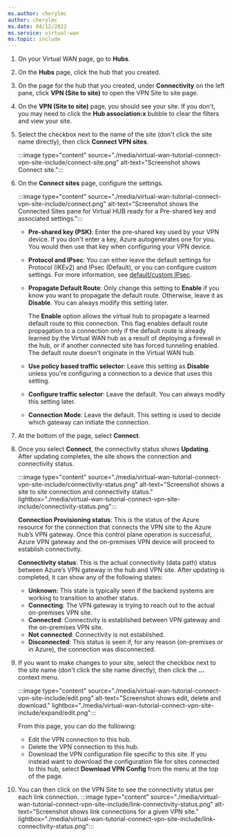 ```yaml
---
ms.author: cherylmc
author: cherylmc
ms.date: 04/12/2022
ms.service: virtual-wan
ms.topic: include
---
```

1. On your Virtual WAN page, go to **Hubs**.

1. On the **Hubs** page, click the hub that you created.

1. On the page for the hub that you created, under **Connectivity** on the left pane, click **VPN (Site to site)** to open the VPN Site to site page.

1. On the **VPN (Site to site)** page, you should see your site. If you don't, you may need to click the **Hub association:x** bubble to clear the filters and view your site.

1. Select the checkbox next to the name of the site (don't click the site name directly), then click **Connect VPN sites**.

   :::image type="content" source="./media/virtual-wan-tutorial-connect-vpn-site-include/connect-site.png" alt-text="Screenshot shows Connect site.":::

1. On the **Connect sites** page, configure the settings.

   :::image type="content" source="./media/virtual-wan-tutorial-connect-vpn-site-include/connect.png" alt-text="Screenshot shows the Connected Sites pane for Virtual HUB ready for a Pre-shared key and associated settings.":::

   * **Pre-shared key (PSK)**: Enter the pre-shared key used by your VPN device. If you don't enter a key, Azure autogenerates one for you. You would then use that key when configuring your VPN device.
   * **Protocol and IPsec**: You can either leave the default settings for Protocol (IKEv2) and IPsec (Default), or you can configure custom settings. For more information, see [default/custom IPsec](../articles/virtual-wan/virtual-wan-ipsec.md).
   * **Propagate Default Route**: Only change this setting to **Enable** if you know you want to propagate the default route. Otherwise, leave it as **Disable**. You can always modify this setting later.
   
     The **Enable** option allows the virtual hub to propagate a learned default route to this connection. This flag enables default route propagation to a connection only if the default route is already learned by the Virtual WAN hub as a result of deploying a firewall in the hub, or if another connected site has forced tunneling enabled. The default route doesn't originate in the Virtual WAN hub.
   * **Use policy based traffic selector**: Leave this setting as **Disable** unless you're configuring a connection to a device that uses this setting.
   * **Configure traffic selector**: Leave the default. You can always modify this setting later.
   * **Connection Mode**: Leave the default. This setting is used to decide which gateway can initiate the connection.

1. At the bottom of the page, select **Connect**.

1. Once you select **Connect**, the connectivity status shows **Updating**. After updating completes, the site shows the connection and connectivity status.

   :::image type="content" source="./media/virtual-wan-tutorial-connect-vpn-site-include/connectivity-status.png" alt-text="Screenshot shows a site to site connection and connectivity status." lightbox="./media/virtual-wan-tutorial-connect-vpn-site-include/connectivity-status.png":::

   **Connection Provisioning status**: This is the status of the Azure resource for the connection that connects the VPN site to the Azure hub’s VPN gateway. Once this control plane operation is successful, Azure VPN gateway and the on-premises VPN device will proceed to establish connectivity.

   **Connectivity status**: This is the actual connectivity (data path) status between Azure’s VPN gateway in the hub and VPN site. After updating is completed, it can show any of the following states:

    * **Unknown**: This state is typically seen if the backend systems are working to transition to another status.
    * **Connecting**: The VPN gateway is trying to reach out to the actual on-premises VPN site.
    * **Connected**: Connectivity is established between VPN gateway and the on-premises VPN site.
    * **Not connected**: Connectivity is not established.
    * **Disconnected**: This status is seen if, for any reason (on-premises or in Azure), the connection was disconnected.
1. If you want to make changes to your site, select the checkbox next to the site name (don't click the site name directly), then click the **...** context menu.

   :::image type="content" source="./media/virtual-wan-tutorial-connect-vpn-site-include/edit.png" alt-text="Screenshot shows edit, delete and download." lightbox="./media/virtual-wan-tutorial-connect-vpn-site-include/expand/edit.png":::

   From this page, you can do the following:

   * Edit the VPN connection to this hub.
   * Delete the VPN connection to this hub.
   * Download the VPN configuration file specific to this site. If you instead want to download the configuration file for sites connected to this hub, select **Download VPN Config** from the menu at the top of the page.


1. You can then click on the VPN Site to see the connectivity status per each link connection.
   :::image type="content" source="./media/virtual-wan-tutorial-connect-vpn-site-include/link-connectivity-status.png" alt-text="Screenshot shows link connections for a given VPN site." lightbox="./media/virtual-wan-tutorial-connect-vpn-site-include/link-connectivity-status.png":::

